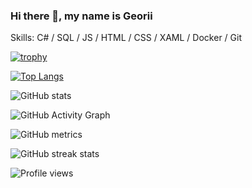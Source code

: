 ### Hi there 👋, my name is Georii

Skills: C# / SQL / JS / HTML / CSS / XAML / Docker / Git



[![trophy](https://github-profile-trophy.vercel.app/?username=Gosha0990)](https://github.com/ryo-ma/github-profile-trophy)

[![Top Langs](https://github-readme-stats.vercel.app/api/top-langs/?username=Gosha0990)](https://github.com/anuraghazra/github-readme-stats)

![GitHub stats](https://github-readme-stats.vercel.app/api?username=Gosha0990&show_icons=true)  

![GitHub Activity Graph](https://activity-graph.herokuapp.com/graph?username=Gosha0990)  

![GitHub metrics](https://metrics.lecoq.io/Gosha0990)  

![GitHub streak stats](https://github-readme-streak-stats.herokuapp.com/?user=Gosha0990)  

![Profile views](https://gpvc.arturio.dev/Gosha0990)  
